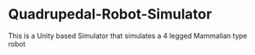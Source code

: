 # Quadrupedal-Robot-Simulator
This is a Unity based Simulator that simulates a 4 legged Mammalian type robot
